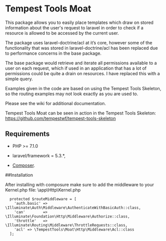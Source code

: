 # Tempest Tools Moat
 
This package allows you to easily place templates which draw on stored information about the user's request to laravel in order to check if a resource is allowed to be accessed by the current user.
 
The package uses laravel-doctrine/acl at it’s core, however some of the functionality that was stored in laravel-doctrine/acl has been replaced due to performance concerns in the base package.
 
The base package would retrieve and iterate all permissions available to a user on each request, which if used in an application that has a lot of permissions could be quite a drain on resources. I have replaced this with a simple query.
 
Examples given in the code are based on using the Tempest Tools Skeleton, so the routing examples may not look exactly as you are used to.
 
Please see the wiki for additional documentation.
 
Tempest Tools Moat can be seen in action in the Tempest Tools Skeleton: https://github.com/tempestwf/tempest-tools-skeleton
 
 
 
## Requirements
 
* PHP >= 7.1.0
* laravel/framework = 5.3.*,
 
 
* [Composer](https://getcomposer.org/).
 
##Installation
 
After installing with composure make sure to add the middleware to your Kernel.php file:
\app\Http\Kernel.php
```
  protected $routeMiddleware = [
    'auth.basic' => \Illuminate\Auth\Middleware\AuthenticateWithBasicAuth::class,
    'can'        => \Illuminate\Foundation\Http\Middleware\Authorize::class,
    'throttle'   => \Illuminate\Routing\Middleware\ThrottleRequests::class,
    'acl' => \TempestTools\Moat\Http\Middleware\Acl::class
  ];
```
